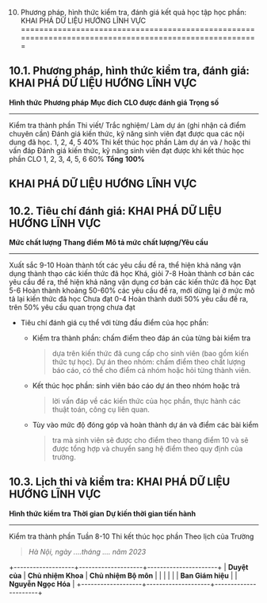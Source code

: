 10. Phương pháp, hình thức kiểm tra, đánh giá kết quả học tập học phần: KHAI PHÁ DỮ LIỆU HƯỚNG LĨNH VỰC
=======================================================================================================

10.1. Phương pháp, hình thức kiểm tra, đánh giá: KHAI PHÁ DỮ LIỆU HƯỚNG LĨNH VỰC
--------------------------------------------------------------------------------

  **Hình thức**           **Phương pháp**                                                  **Mục đích**                                                              **CLO được đánh giá**   **Trọng số**
  ----------------------- ---------------------------------------------------------------- ------------------------------------------------------------------------- ----------------------- --------------
  Kiểm tra thành phần     Thi viết/ Trắc nghiệm/ Làm dự án (ghi nhận cả điểm chuyên cần)   Đánh giá kiến thức, kỹ năng sinh viên đạt được qua các nội dung đã học.   1, 2, 4, 5              40%
  Thi kết thúc học phần   Làm dự án và / hoặc thi vấn đáp                                  Đánh giá kiến thức, kỹ năng sinh viên đạt được khi kết thúc học phần      CLO 1, 2, 3, 4, 5, 6    60%
  **Tổng**                                                                                 **100%**                                                                                          

 KHAI PHÁ DỮ LIỆU HƯỚNG LĨNH VỰC
-------------------------------

10.2. Tiêu chí đánh giá: KHAI PHÁ DỮ LIỆU HƯỚNG LĨNH VỰC
--------------------------------------------------------

  **Mức chất lượng**   **Thang điểm**   **Mô tả mức chất lượng/Yêu cầu**
  -------------------- ---------------- ----------------------------------------------------------------------------------------------
  Xuất sắc             9-10             Hoàn thành tốt các yêu cầu đề ra, thể hiện khả năng vận dụng thành thạo các kiến thức đã học
  Khá, giỏi            7-8              Hoàn thành cơ bản các yêu cầu đề ra, thể hiện khả năng vận dụng cơ bản các kiến thức đã học
  Đạt                  5-6              Hoàn thành khoảng 50-60% các yêu cầu đề ra, mới dừng lại ở mức mô tả lại kiến thức đã học
  Chưa đạt             0-4              Hoàn thành dưới 50% yêu cầu đề ra, trên 50% yêu cầu quan trọng chưa đạt

-   Tiêu chí đánh giá cụ thể với từng đầu điểm của học phần:

    -   Kiểm tra thành phần: chấm điểm theo đáp án của từng bài kiểm tra
        > dựa trên kiến thức đã cung cấp cho sinh viên (bao gồm kiến
        > thức tự học). Dự án theo nhóm: chấm điểm theo chất lượng báo
        > cáo, có thể cho điểm cả nhóm hoặc hỏi từng thành viên.

    -   Kết thúc học phần: sinh viên báo cáo dự án theo nhóm hoặc trả
        > lời vấn đáp về các kiến thức của học phần, thực hành các thuật
        > toán, công cụ liên quan.

    -   Tùy vào mức độ đóng góp và hoàn thành dự án và điểm các bài kiểm
        > tra mà sinh viên sẽ được cho điểm theo thang điểm 10 và sẽ
        > được tổng hợp và chuyển sang hệ điểm theo quy định của trường.

10.3. Lịch thi và kiểm tra: KHAI PHÁ DỮ LIỆU HƯỚNG LĨNH VỰC
-----------------------------------------------------------

  **Hình thức kiểm tra**   **Thời gian**   **Dự kiến thời gian tiến hành**
  ------------------------ --------------- ---------------------------------
  Kiểm tra thành phần                      Tuần 8-10
  Thi kết thúc học phần                    Theo lịch của Trường

> *Hà Nội, ngày ....tháng .... năm 2023*

+-------------------+--------------------+----------------------+
| **Duyệt của**     | **Chủ nhiệm Khoa** | **Chủ nhiệm Bộ môn** |
|                   |                    |                      |
| **Ban Giám hiệu** |                    | **Nguyễn Ngọc Hóa**  |
+-------------------+--------------------+----------------------+
